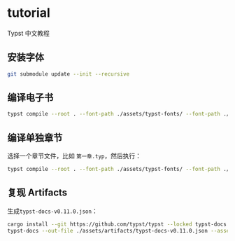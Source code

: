 # tutorial

Typst 中文教程

## 安装字体

```bash
git submodule update --init --recursive
```

## 编译电子书

```bash
typst compile --root . --font-path ./assets/typst-fonts/ --font-path ./assets/fonts/ ./src/ebook.typ
```

## 编译单独章节

选择一个章节文件，比如 `第一章.typ`，然后执行：

```bash
typst compile --root . --font-path ./assets/typst-fonts/ --font-path ./assets/fonts/ 章节文件.typ
```

## 复现 Artifacts

生成`typst-docs-v0.11.0.json`：

```bash
cargo install --git https://github.com/typst/typst --locked typst-docs --features="cli" --tag v0.11.0
typst-docs --out-file ./assets/artifacts/typst-docs-v0.11.0.json --assets-dir target/typst-docs/assets
```

